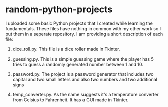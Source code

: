 # random-python-projects

I uploaded some basic Python projects that I created while learning the fundamentals. These files have nothing in common with my other work
so I put them in a seperate repository. I am providing a short description of each file:

1) dice_roll.py. This file is a dice roller made in Tkinter.

2) guessing.py. This is a simple guessing game where the player has 5 tries to guess a randomly generated number between 1 and 10.

3) password.py. The project is a password generator that includes two capital and two small letters and also two numbers and two additional signs

4) temp_converter.py. As the name suggests it's a temperature converter from Celsius to Fahrenheit. It has a GUI made in Tkinter.


